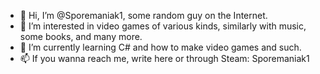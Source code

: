 - 👋 Hi, I’m @Sporemaniak1, some random guy on the Internet.
- 👀 I’m interested in video games of various kinds, similarly with music, some books, and many more.
- 🌱 I’m currently learning C# and how to make video games and such.
- 📫 If you wanna reach me, write here or through Steam: Sporemaniak1

<!---
Sporemaniak1/Sporemaniak1 is a ✨ special ✨ repository because its `README.md` (this file) appears on your GitHub profile.
You can click the Preview link to take a look at your changes.
--->
